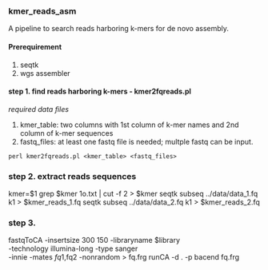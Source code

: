 ### kmer_reads_asm
A pipeline to search reads harboring k-mers for de novo assembly.

#### Prerequirement
1. seqtk
2. wgs assembler

#### step 1. find reads harboring k-mers - kmer2fqreads.pl
_required data files_
1. kmer_table: two columns with 1st column of k-mer names and 2nd column of k-mer sequences
2. fastq_files: at least one fastq file is needed; multple fastq can be input.
```
perl kmer2fqreads.pl <kmer_table> <fastq_files>
```
### step 2. extract reads sequences

kmer=$1
grep $kmer 1o.txt  | cut -f 2 > $kmer
seqtk subseq ../data/data_1.fq k1 > $kmer_reads_1.fq
seqtk subseq ../data/data_2.fq k1 > $kmer_reads_2.fq

### step 3.
fastqToCA -insertsize 300 150 -libraryname $library \
	-technology illumina-long -type sanger \
	-innie -mates $fq1,$fq2 -nonrandom > fq.frg
runCA -d . -p bacend fq.frg
